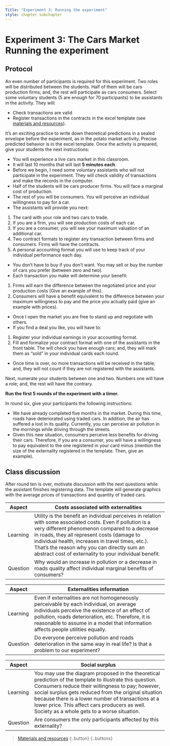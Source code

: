 ```yaml
---
Title: "Experiment 3: Running the experiment"
style: chapter subchapter
---
```


# **Experiment 3: The Cars Market** Running the experiment

## Protocol

An even number of participants is required for this experiment. Two roles will be distributed between the students. Half of them will be cars production firms; and, the rest will participate as cars consumers. Select some voluntary students (5 are enough for 70 participants) to be assistants in the activity. They will:

* Check transactions are valid
* Register transactions in the contracts in the excel template (see [materials and resources](03-03.html)).

It’s an exciting practice to write down theoretical predictions in a sealed envelope before the experiment, as in the potato market activity. Precise predicted behavior is in the excel template. Once the activity is prepared, give your students the next instructions:

* You will experience a live cars market in this classroom.
* It will last 10 months that will last **5 minutes each**.
* Before we begin, I need some voluntary assistants who will not participate in the experiment. They will check validity of transactions and make the records in the computer.
* Half of the students will be cars producer firms. You will face a marginal cost of production.
* The rest of you will be consumers. You will perceive an individual willingness to pay for a car.
* The assistants will provide you next:
1.	The card with your role and two cars to trade.
2.	If you are a firm, you will see production costs of each car.
3.	If you are a consumer, you will see your maximum valuation of an additional car.
4.	Two contract formats to register any transaction between firms and consumers. Firms will have the contracts.
5.	A personal accounting format you will use to keep track of your individual performance each day.
* You don’t have to buy if you don’t want. You may sell or buy the number of cars you prefer (between zero and two).
* Each transaction you make will determine your benefit:
1.	Firms will earn the difference between the negotiated price and your production costs (Give an example of this).
2.	Consumers will have a benefit equivalent to the difference between your maximum willingness to pay and the price you actually paid (give an example with prices).
* Once I open the market you are free to stand up and negotiate with others.
* If you find a deal you like, you will have to:
1.	Register your individual earnings in your accounting format.
2.	Fill and formalize your contract format with one of the assistants in the front table. The will check you have enough cars; and, they will mark them as “sold” in your individual cards each round.
* Once time is over, no more transactions will be received in the table; and, they will not count if they are not registered with the assistants.

Next, numerate your students between one and two. Numbers one will have a role; and, the rest will have the contrary.

**Run the first 5 rounds of the experiment with a timer.**

In round six, give your participants the following instructions:

* We have already completed five months in the market. During this time, roads have deteriorated using traded cars. In addition, the air has suffered a lost in its quality. Currently, you can perceive air pollution in the mornings while driving through the streets.
* Given this new situation, consumers perceive less benefits for driving their cars. Therefore, if you are a consumer, you will have a willingness to pay equivalent to the one registered in your card minus (mention the size of the externality registered in the template. Then, give an example).

## Class discussion

After round ten is over, motivate discussion with the next questions while the assistant finishes registering data. The template will generate graphics with the average prices of transactions and quantity of traded cars.

| Aspect | Costs associated with externalities              |
|--------|--------------------------------------------------|
| Learning| Utility is the benefit an individual perceives in relation with some associated costs. Even if pollution is a very different phenomenon compared to a decrease in roads, they all represent costs (damage to individual health, increases in travel times, etc.). That’s the reason why you can directly sum an abstract cost of externality to your individual benefit. |
| Question | Why would an increase in pollution or a decrease in roads quality affect individual marginal benefits of consumers? |

| Aspect | Externalities information              |
|--------|--------------------------------------------------|
| Learning| Even if externalities are not homogeneously perceivable by each individual, on average individuals perceive the existence of an effect of pollution, roads deterioration, etc. Therefore, it is reasonable to assume in a model that information affects people utilities equally. |
| Question | Do everyone perceive pollution and roads deterioration in the same way in real life? Is that a problem to our experiment? |

| Aspect | Social surplus              |
|--------|--------------------------------------------------|
| Learning| You may use the diagram proposed in the theoretical prediction of the template to illustrate this question. Consumers reduce their willingness to pay; however, social surplus gets reduced from the original situation because there is a lower number of transactions at a lower price. This affect cars producers as well. Society as a whole gets to a worse situation. |
| Question | Are consumers the only participants affected by this externality? |

> [Materials and resources](03-03.html)
> {:.button}
{:.buttons}
<br/>